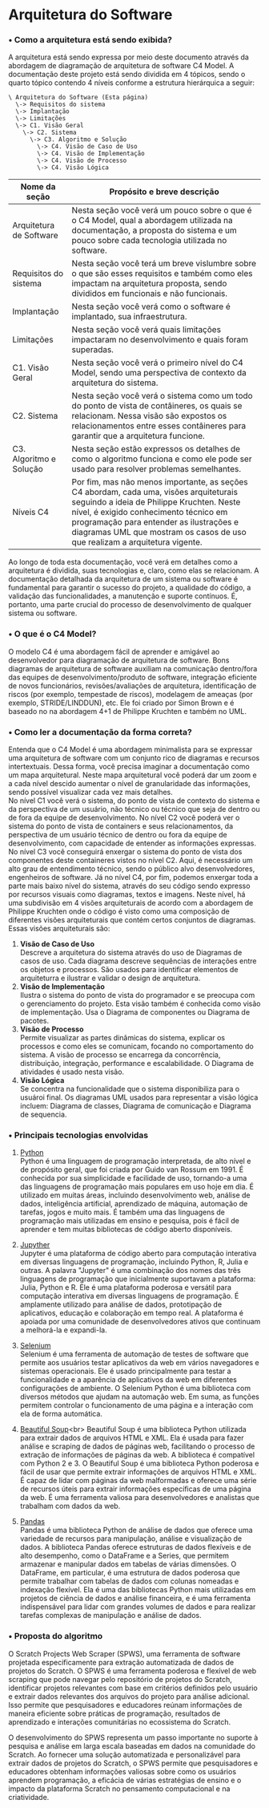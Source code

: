 # Arquitetura do Software

### • Como a arquitetura está sendo exibida?

A arquitetura está sendo expressa por meio deste documento através da abordagem de diagramação de arquitetura de software C4 Model. A documentação deste projeto está sendo dividida em 4 tópicos, sendo o quarto tópico contendo 4 níveis conforme a estrutura hierárquica a seguir:

```
\ Arquitetura do Software (Esta página)
  \-> Requisitos do sistema
  \-> Implantação
  \-> Limitações
  \-> C1. Visão Geral
    \-> C2. Sistema
      \-> C3. Algoritmo e Solução
        \-> C4. Visão de Caso de Uso
        \-> C4. Visão de Implementação
        \-> C4. Visão de Processo
        \-> C4. Visão Lógica
```

| Nome da seção | Propósito e breve descrição |
| --- | --- |
| Arquitetura de Software | Nesta seção você verá um pouco sobre o que é o C4 Model, qual a abordagem utilizada na documentação, a proposta do sistema e um pouco sobre cada tecnologia utilizada no software. |
| Requisitos do sistema | Nesta seção você terá um breve vislumbre sobre o que são esses requisitos e também como eles impactam na arquitetura proposta, sendo divididos em funcionais e não funcionais. |
| Implantação | Nesta seção você verá como o software é implantado, sua infraestrutura. |
| Limitações | Nesta seção você verá quais limitações impactaram no desenvolvimento e quais foram superadas. |
| C1. Visão Geral | Nesta seção você verá o primeiro nível do C4 Model, sendo uma perspectiva de contexto da arquitetura do sistema. |
| C2. Sistema | Nesta seção você verá o sistema como um todo do ponto de vista de contâineres, os quais se relacionam. Nessa visão são expostos os relacionamentos entre esses contâineres para garantir que a arquitetura funcione. |
| C3. Algoritmo e Solução | Nesta seção estão expressos os detalhes de como o algoritmo funciona e como ele pode ser usado para resolver problemas semelhantes. |
| Níveis C4 | Por fim, mas não menos importante, as seções C4 abordam, cada uma, visões arquiteturais seguindo a ideia de Philippe Kruchten. Neste nível, é exigido conhecimento técnico em programação para entender as ilustrações e diagramas UML que mostram os casos de uso que realizam a arquitetura vigente. |

Ao longo de toda esta documentação, você verá em detalhes como a arquitetura é dividida, suas tecnologias e, claro, como elas se relacionam. A documentação detalhada da arquitetura de um sistema ou software é fundamental para garantir o sucesso do projeto, a qualidade do código, a validação das funcionalidades, a manutenção e suporte contínuos. É, portanto, uma parte crucial do processo de desenvolvimento de qualquer sistema ou software.

### • O que é o C4 Model?

O modelo C4 é uma abordagem fácil de aprender e amigável ao desenvolvedor para diagramação de arquitetura de software. Bons diagramas de arquitetura de software auxiliam na comunicação dentro/fora das equipes de desenvolvimento/produto de software, integração eficiente de novos funcionários, revisões/avaliações de arquitetura, identificação de riscos (por exemplo, tempestade de riscos), modelagem de ameaças (por exemplo, STRIDE/LINDDUN), etc. Ele foi criado por Simon Brown e é baseado no na abordagem 4+1 de Philippe Kruchten e também no UML.

### • Como ler a documentação da forma correta?

Entenda que o C4 Model é uma abordagem minimalista para se expressar uma arquitetura de software com um conjunto rico de diagramas e recursos intertextuais. Dessa forma, você precisa imaginar a documentação como um mapa arquitetural. Neste mapa arquitetural você poderá dar um zoom e a cada nível descido aumentar o nível de granularidade das informações, sendo possível visualizar cada vez mais detalhes.<br>
No nível C1 você verá o sistema, do ponto de vista de contexto do sistema e da perspectiva de um usuário, não técnico ou técnico que seja de dentro ou de fora da equipe de desenvolvimento. No nível C2 você poderá ver o sistema do ponto de vista de containers e seus relacionamentos, da perspectiva de um usuário técnico de dentro ou fora da equipe de desenvolvimento, com capacidade de entender as informações expressas. No nível C3 você conseguirá enxergar o sistema do ponto de vista dos componentes deste containeres vistos no nível C2. Aqui, é necessário um alto grau de entendimento técnico, sendo o público alvo desenvolvedores, engenheiros de software. Já no nível C4, por fim, podemos enxergar toda a parte mais baixo nível do sistema, através do seu código sendo expresso por recursos visuais como diagramas, textos e imagens. Neste nível, há uma subdivisão em 4 visões arquiteturais de acordo com a abordagem de Philippe Kruchten onde o código é visto como uma composição de diferentes visões arquiteturais que contém certos conjuntos de diagramas. Essas visões arquiteturais são:<br>

1. **Visão de Caso de Uso**<br>
Descreve a arquitetura do sistema através do uso de Diagramas de casos de uso. Cada diagrama descreve sequências de interações entre os objetos e processos. São usados para identificar elementos de arquiteturra e ilustrar e validar o design de arquitetura.
2. **Visão de Implementação**<br>
Ilustra o sistema do ponto de vista do programador e se preocupa com o gerenciamento do projeto. Esta visão também é conhecida como visão de implementação. Usa o Diagrama de componentes ou Diagrama de pacotes. 
3. **Visão de Processo**<br>
Permite visualizar as partes dinâmicas do sistema, explicar os processos e como eles se comunicam, focando no comportamento do sistema. A visão de processo se encarrega da concorrência, distribuição, integração, performance e escalabilidade. O Diagrama de atividades é usado nesta visão.
4. **Visão Lógica**<br>
Se concentra na funcionalidade que o sistema disponibiliza para o usuároi final. Os diagramas UML usados para representar a visão lógica incluem: Diagrama de classes, Diagrama de comunicação e Diagrama de sequencia. 

### • Principais tecnologias envolvidas

1. [Python](https://www.python.org/)<br>
Python é uma linguagem de programação interpretada, de alto nível e de propósito geral, que foi criada por Guido van Rossum em 1991. É conhecida por sua simplicidade e facilidade de uso, tornando-a uma das linguagens de programação mais populares em uso hoje em dia. É utilizado em muitas áreas, incluindo desenvolvimento web, análise de dados, inteligência artificial, aprendizado de máquina, automação de tarefas, jogos e muito mais. É também uma das linguagens de programação mais utilizadas em ensino e pesquisa, pois é fácil de aprender e tem muitas bibliotecas de código aberto disponíveis.

2. [Jupyther](https://jupyter.org/)<br>
Jupyter é uma plataforma de código aberto para computação interativa em diversas linguagens de programação, incluindo Python, R, Julia e outras. A palavra "Jupyter" é uma combinação dos nomes das três linguagens de programação que inicialmente suportavam a plataforma: Julia, Python e R. Ele é uma plataforma poderosa e versátil para computação interativa em diversas linguagens de programação. É amplamente utilizado para análise de dados, prototipação de aplicativos, educação e colaboração em tempo real. A plataforma é apoiada por uma comunidade de desenvolvedores ativos que continuam a melhorá-la e expandi-la.

3. [Selenium](https://selenium-python.readthedocs.io/)<br>
Selenium é uma ferramenta de automação de testes de software que permite aos usuários testar aplicativos da web em vários navegadores e sistemas operacionais. Ele é usado principalmente para testar a funcionalidade e a aparência de aplicativos da web em diferentes configurações de ambiente. O Selenium Python é uma biblioteca com diversos métodos que ajudam na automação web. Em suma, as funções permitem controlar o funcionamento de uma página e a interação com ela de forma automática.

4. [Beautiful Soup](https://pypi.org/project/beautifulsoup4/#:~:text=Beautiful%20Soup%20is%20a%20library,and%20modifying%20the%20parse%20tree.)<br>
Beautiful Soup é uma biblioteca Python utilizada para extrair dados de arquivos HTML e XML. Ela é usada para fazer análise e scraping de dados de páginas web, facilitando o processo de extração de informações de páginas da web. A biblioteca é compatível com Python 2 e 3. O Beautiful Soup é uma biblioteca Python poderosa e fácil de usar que permite extrair informações de arquivos HTML e XML. É capaz de lidar com páginas da web malformadas e oferece uma série de recursos úteis para extrair informações específicas de uma página da web. É uma ferramenta valiosa para desenvolvedores e analistas que trabalham com dados da web.

5. [Pandas](https://pandas.pydata.org/)<br>
Pandas é uma biblioteca Python de análise de dados que oferece uma variedade de recursos para manipulação, análise e visualização de dados. A biblioteca Pandas oferece estruturas de dados flexíveis e de alto desempenho, como o DataFrame e a Series, que permitem armazenar e manipular dados em tabelas de várias dimensões. O DataFrame, em particular, é uma estrutura de dados poderosa que permite trabalhar com tabelas de dados com colunas nomeadas e indexação flexível. Ela é uma das bibliotecas Python mais utilizadas em projetos de ciência de dados e análise financeira, e é uma ferramenta indispensável para lidar com grandes volumes de dados e para realizar tarefas complexas de manipulação e análise de dados.

### • Proposta do algoritmo

O Scratch Projects Web Scraper (SPWS), uma ferramenta de software projetada especificamente para extração automatizada de dados de projetos do Scratch. O SPWS é uma ferramenta poderosa e flexível de web scraping que pode navegar pelo repositório de projetos do Scratch, identificar projetos relevantes com base em critérios definidos pelo usuário e extrair dados relevantes dos arquivos do projeto para análise adicional. Isso permite que pesquisadores e educadores reúnam informações de maneira eficiente sobre práticas de programação, resultados de aprendizado e interações comunitárias no ecossistema do Scratch.

O desenvolvimento do SPWS representa um passo importante no suporte à pesquisa e análise em larga escala baseadas em dados na comunidade do Scratch. Ao fornecer uma solução automatizada e personalizável para extrair dados de projetos do Scratch, o SPWS permite que pesquisadores e educadores obtenham informações valiosas sobre como os usuários aprendem programação, a eficácia de várias estratégias de ensino e o impacto da plataforma Scratch no pensamento computacional e na criatividade.


